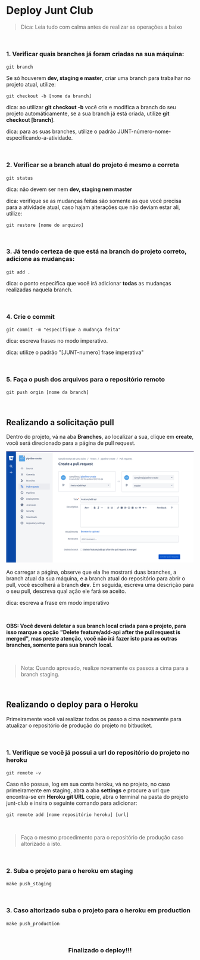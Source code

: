 # Deploy Junt Club

> Dica: Leia tudo com calma antes de realizar as operações a baixo

<br>

### 1. Verificar quais branches já foram criadas na sua máquina:
~~~ shell
git branch
~~~

Se só houverem **dev, staging e master**, criar uma branch para trabalhar no projeto atual, utilize:
~~~ shell
git checkout -b [nome da branch]
~~~

dica: ao utilizar **git checkout -b** você cria e modifica a branch do seu projeto automáticamente,
se a sua branch já está criada, utilize **git checkout [branch]**.

dica: para as suas branches, utilize o padrão JUNT-número-nome-especificando-a-atividade.

<br>

### 2. Verificar se a branch atual do projeto é mesmo a correta
~~~ shell
git status
~~~ 

dica: não devem ser nem **dev, staging nem master**

dica: verifique se as mudanças feitas são somente as que você precisa para a atividade atual,
caso hajam alterações que não deviam estar ali, utilize:

~~~ shell
git restore [nome do arquivo]
~~~

<br>

### 3. Já tendo certeza de que está na branch do projeto correto, adicione as mudanças:
~~~ shell
git add .
~~~ 

dica: o ponto especifica que você irá adicionar **todas** as mudanças realizadas naquela branch.

<br>

### 4. Crie o commit

~~~ shell
git commit -m "especifique a mudança feita"
~~~

dica: escreva frases no modo imperativo.

dica: utilize o padrão "[JUNT-numero] frase imperativa"

<br>

### 5. Faça o push dos arquivos para o repositório remoto
~~~ shell
git push orgin [nome da branch]
~~~

<br>

## Realizando a solicitação pull

Dentro do projeto, vá na aba **Branches**, ao localizar a sua, clique em **create**, você será 
direcionado para a página de pull request. 

<p align="center">
  <img src="img/pullrequest.png" alt="Aba pull request bitbucket">
</p>

Ao carregar a página, observe que ela lhe mostrará duas branches, a branch atual da sua máquina, 
e a branch atual do repositório para abrir o pull, você escolherá a branch **dev**. Em seguida,
escreva uma descrição para o seu pull, descreva qual ação ele fará se aceito.

dica: escreva a frase em modo imperativo

<br>

**OBS: Você deverá deletar a sua branch local criada para o projeto, para isso marque a opção**
**"Delete feature/add-api after the pull request is merged", mas preste atenção, você não irá**
**fazer isto para as outras branches, somente para sua branch local.**

<br>

>Nota: Quando aprovado, realize novamente os passos a cima para a branch staging.

<br>

## Realizando o deploy para o Heroku

Primeiramente você vai realizar todos os passo a cima novamente para atualizar o repositório
de produção do projeto no bitbucket.

<br>

### 1. Verifique se você já possui a url do repositório do projeto no heroku
~~~ shell
git remote -v 
~~~

Caso não possua, log em sua conta heroku, vá no projeto, no caso primeiramente em staging,
abra a aba **settings** e procure a url que encontra-se em **Heroku git URL** copie, abra 
o terminal na pasta do projeto junt-club e insira o seguinte comando para adicionar:
~~~ shell
git remote add [nome repositório heroku] [url]
~~~

<br>

> Faça o mesmo procedimento para o repositório de produção caso altorizado a isto.

<br>

### 2. Suba o projeto para o heroku em staging
~~~ shell
make push_staging
~~~

<br>

### 3. Caso altorizado suba o projeto para o heroku em production
~~~ shell
make push_production
~~~
<br>
<h3 align="center">Finalizado o deploy!!!</h3>